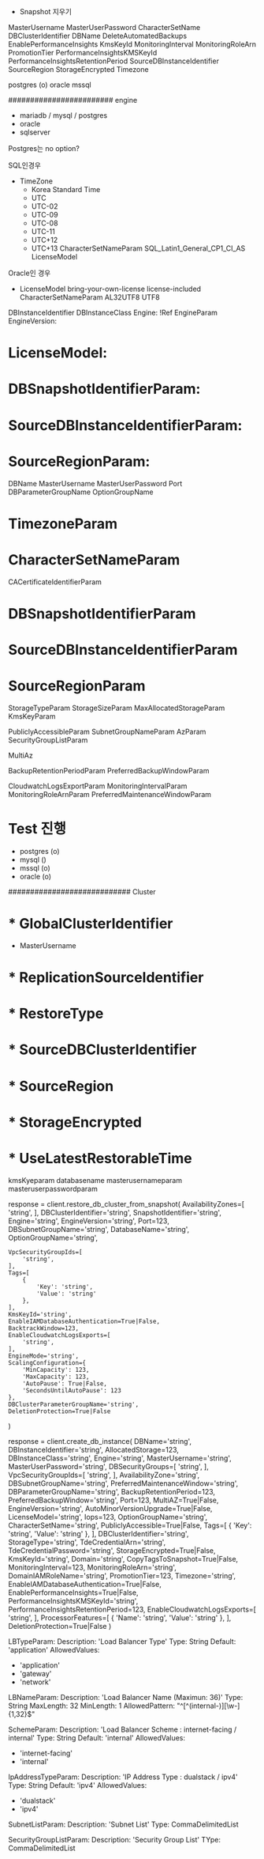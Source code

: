 * Snapshot 지우기

MasterUsername
MasterUserPassword
CharacterSetName
DBClusterIdentifier
DBName
DeleteAutomatedBackups
EnablePerformanceInsights
KmsKeyId
MonitoringInterval
MonitoringRoleArn
PromotionTier
PerformanceInsightsKMSKeyId
PerformanceInsightsRetentionPeriod
SourceDBInstanceIdentifier
SourceRegion
StorageEncrypted
Timezone

postgres (o)
oracle
mssql


########################
engine
- mariadb / mysql / postgres
- oracle
- sqlserver

Postgres는 no option?


SQL인경우
* TimeZone
    * Korea Standard Time
    * UTC
    * UTC-02
    * UTC-09
    * UTC-08
    * UTC-11
    * UTC+12
    * UTC+13
CharacterSetNameParam
    SQL_Latin1_General_CP1_CI_AS
LicenseModel

    
Oracle인 경우
* LicenseModel 
    bring-your-own-license
    license-included
CharacterSetNameParam
    AL32UTF8
    UTF8

DBInstanceIdentifier
DBInstanceClass
Engine: !Ref EngineParam
EngineVersion: 
# LicenseModel: 


#  DBSnapshotIdentifierParam:
#  SourceDBInstanceIdentifierParam:
#  SourceRegionParam:


DBName
MasterUsername
MasterUserPassword
Port
DBParameterGroupName
OptionGroupName
# TimezoneParam
# CharacterSetNameParam
CACertificateIdentifierParam


# DBSnapshotIdentifierParam
# SourceDBInstanceIdentifierParam
# SourceRegionParam


StorageTypeParam
StorageSizeParam
MaxAllocatedStorageParam
KmsKeyParam


PubliclyAccessibleParam
SubnetGroupNameParam
AzParam
SecurityGroupListParam


MultiAz


BackupRetentionPeriodParam
PreferredBackupWindowParam


CloudwatchLogsExportParam
MonitoringIntervalParam
MonitoringRoleArnParam
PreferredMaintenanceWindowParam


# Test 진행
* postgres (o)
* mysql ()
* mssql (o)
* oracle (o)


############################
Cluster
#  * GlobalClusterIdentifier
  * MasterUsername
#  * ReplicationSourceIdentifier
#  * RestoreType
 # * SourceDBClusterIdentifier
 # * SourceRegion
 # * StorageEncrypted
 # * UseLatestRestorableTime


kmsKyeparam
databasename
masterusernameparam
masteruserpasswordparam


response = client.restore_db_cluster_from_snapshot(
    AvailabilityZones=[
        'string',
    ],
    DBClusterIdentifier='string',
    SnapshotIdentifier='string',
    Engine='string',
    EngineVersion='string',
    Port=123,
    DBSubnetGroupName='string',
    DatabaseName='string',
    OptionGroupName='string',

    VpcSecurityGroupIds=[
        'string',
    ],
    Tags=[
        {
            'Key': 'string',
            'Value': 'string'
        },
    ],
    KmsKeyId='string',
    EnableIAMDatabaseAuthentication=True|False,
    BacktrackWindow=123,
    EnableCloudwatchLogsExports=[
        'string',
    ],
    EngineMode='string',
    ScalingConfiguration={
        'MinCapacity': 123,
        'MaxCapacity': 123,
        'AutoPause': True|False,
        'SecondsUntilAutoPause': 123
    },
    DBClusterParameterGroupName='string',
    DeletionProtection=True|False
)



response = client.create_db_instance(
    DBName='string',
    DBInstanceIdentifier='string',
    AllocatedStorage=123,
    DBInstanceClass='string',
    Engine='string',
    MasterUsername='string',
    MasterUserPassword='string',
    DBSecurityGroups=[
        'string',
    ],
    VpcSecurityGroupIds=[
        'string',
    ],
    AvailabilityZone='string',
    DBSubnetGroupName='string',
    PreferredMaintenanceWindow='string',
    DBParameterGroupName='string',
    BackupRetentionPeriod=123,
    PreferredBackupWindow='string',
    Port=123,
    MultiAZ=True|False,
    EngineVersion='string',
    AutoMinorVersionUpgrade=True|False,
    LicenseModel='string',
    Iops=123,
    OptionGroupName='string',
    CharacterSetName='string',
    PubliclyAccessible=True|False,
    Tags=[
        {
            'Key': 'string',
            'Value': 'string'
        },
    ],
    DBClusterIdentifier='string',
    StorageType='string',
    TdeCredentialArn='string',
    TdeCredentialPassword='string',
    StorageEncrypted=True|False,
    KmsKeyId='string',
    Domain='string',
    CopyTagsToSnapshot=True|False,
    MonitoringInterval=123,
    MonitoringRoleArn='string',
    DomainIAMRoleName='string',
    PromotionTier=123,
    Timezone='string',
    EnableIAMDatabaseAuthentication=True|False,
    EnablePerformanceInsights=True|False,
    PerformanceInsightsKMSKeyId='string',
    PerformanceInsightsRetentionPeriod=123,
    EnableCloudwatchLogsExports=[
        'string',
    ],
    ProcessorFeatures=[
        {
            'Name': 'string',
            'Value': 'string'
        },
    ],
    DeletionProtection=True|False
)






LBTypeParam:
Description: 'Load Balancer Type'
Type: String
Default: 'application'
AllowedValues:
  - 'application'
  - 'gateway'
  - 'network'

LBNameParam:
Description: 'Load Balancer Name (Maximun: 36)'
Type: String
MaxLength: 32
MinLength: 1
AllowedPattern: "^[^(internal-)][\w-]{1,32}$"

SchemeParam:
Description: 'Load Balancer Scheme : internet-facing / internal'
Type: String
Default: 'internal'
AllowedValues:
  - 'internet-facing'
  - 'internal'

IpAddressTypeParam:
Description: 'IP Address Type : dualstack / ipv4'
Type: String
Default: 'ipv4'
AllowedValues:
  - 'dualstack'
  - 'ipv4'


SubnetListParam:
Description: 'Subnet List'
Type: CommaDelimitedList


SecurityGroupListParam:
Description: 'Security Group List'
TYpe: CommaDelimitedList
































